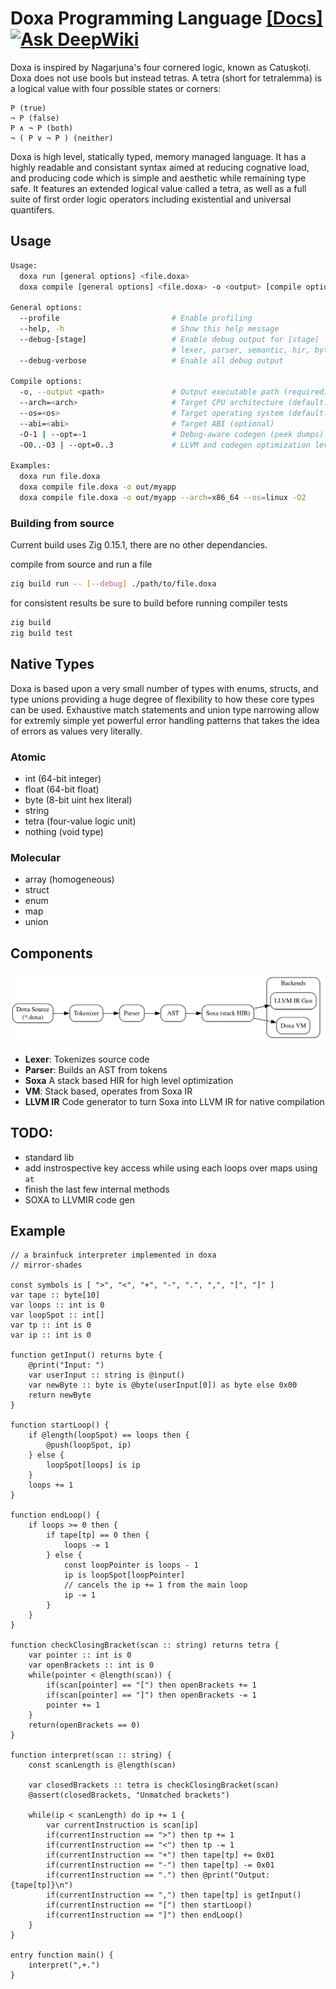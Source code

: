 # Doxa Programming Language [[Docs]](https://mirror-shades.github.io/doxa/)[![Ask DeepWiki](https://deepwiki.com/badge.svg)](https://deepwiki.com/mirror-shades/doxa)

Doxa is inspired by Nagarjuna's four cornered logic, known as Catuṣkoṭi. Doxa does not use bools but instead tetras. A tetra (short for tetralemma) is a logical value with four possible states or corners:

```
P (true)
¬ P (false)
P ∧ ¬ P (both)
¬ ( P ∨ ¬ P ) (neither)
```

Doxa is high level, statically typed, memory managed language. It has a highly readable and consistant syntax aimed at reducing cognative load, and producing code which is simple and aesthetic while remaining type safe. It features an extended logical value called a tetra, as well as a full suite of first order logic operators including existential and universal quantifers. 


## Usage

```bash
Usage:
  doxa run [general options] <file.doxa>
  doxa compile [general options] <file.doxa> -o <output> [compile options]

General options:
  --profile                         # Enable profiling
  --help, -h                        # Show this help message
  --debug-[stage]                   # Enable debug output for [stage]
                                    # lexer, parser, semantic, hir, bytecode, execution
  --debug-verbose                   # Enable all debug output

Compile options:
  -o, --output <path>               # Output executable path (required)
  --arch=<arch>                     # Target CPU architecture (default: host)
  --os=<os>                         # Target operating system (default: host)
  --abi=<abi>                       # Target ABI (optional)
  -O-1 | --opt=-1                   # Debug-aware codegen (peek dumps)
  -O0..-O3 | --opt=0..3             # LLVM and codegen optimization level

Examples:
  doxa run file.doxa
  doxa compile file.doxa -o out/myapp
  doxa compile file.doxa -o out/myapp --arch=x86_64 --os=linux -O2
```

### Building from source

Current build uses Zig 0.15.1, there are no other dependancies.

compile from source and run a file

```bash
zig build run -- [--debug] ./path/to/file.doxa
```

for consistent results be sure to build before running compiler tests

```bash
zig build
zig build test
```

## Native Types

Doxa is based upon a very small number of types with enums, structs, and type unions providing a huge degree of flexibility to how these core types can be used. Exhaustive match statements and union type narrowing allow for extremly simple yet powerful error handling patterns that takes the idea of errors as values very literally.

### Atomic

- int (64-bit integer)
- float (64-bit float)
- byte (8-bit uint hex literal)
- string
- tetra (four-value logic unit)
- nothing (void type)

### Molecular

- array (homogeneous)
- struct
- enum
- map
- union

## Components

![Pipeline](./pipeline.svg)

- **Lexer**: Tokenizes source code
- **Parser**: Builds an AST from tokens
- **Soxa** A stack based HIR for high level optimization
- **VM**: Stack based, operates from Soxa IR
- **LLVM IR** Code generator to turn Soxa into LLVM IR for native compilation

## TODO:

- standard lib
- add instrospective key access while using each loops over maps using `at`
- finish the last few internal methods 
- SOXA to LLVMIR code gen

## Example

```solidity
// a brainfuck interpreter implemented in doxa
// mirror-shades

const symbols is [ ">", "<", "+", "-", ".", ",", "[", "]" ]
var tape :: byte[10]
var loops :: int is 0
var loopSpot :: int[]
var tp :: int is 0
var ip :: int is 0

function getInput() returns byte {
    @print("Input: ")
    var userInput :: string is @input()
    var newByte :: byte is @byte(userInput[0]) as byte else 0x00
    return newByte
}

function startLoop() {
    if @length(loopSpot) == loops then {
        @push(loopSpot, ip)
    } else {
        loopSpot[loops] is ip
    }
    loops += 1
}

function endLoop() {
    if loops >= 0 then {
        if tape[tp] == 0 then {
            loops -= 1
        } else {
            const loopPointer is loops - 1
            ip is loopSpot[loopPointer]
            // cancels the ip += 1 from the main loop
            ip -= 1
        }
    }
}

function checkClosingBracket(scan :: string) returns tetra {
    var pointer :: int is 0
    var openBrackets :: int is 0
    while(pointer < @length(scan)) {
        if(scan[pointer] == "[") then openBrackets += 1
        if(scan[pointer] == "]") then openBrackets -= 1
        pointer += 1
    }
    return(openBrackets == 0)
}

function interpret(scan :: string) {
    const scanLength is @length(scan)

    var closedBrackets :: tetra is checkClosingBracket(scan)
    @assert(closedBrackets, "Unmatched brackets")

    while(ip < scanLength) do ip += 1 {
        var currentInstruction is scan[ip]
        if(currentInstruction == ">") then tp += 1
        if(currentInstruction == "<") then tp -= 1
        if(currentInstruction == "+") then tape[tp] += 0x01
        if(currentInstruction == "-") then tape[tp] -= 0x01
        if(currentInstruction == ".") then @print("Output: {tape[tp]}\n")
        if(currentInstruction == ",") then tape[tp] is getInput()
        if(currentInstruction == "[") then startLoop()
        if(currentInstruction == "]") then endLoop()
    }
}

entry function main() {
    interpret(",+.")
}
```
